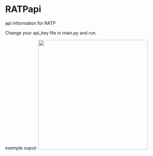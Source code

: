 # RATPapi
api Information for RATP

Change your api_key file in main.py and run.

exemple ouput:
<img src="https://image.ibb.co/bQhNAo/Capture_du_2018_05_21_20_29_55.png" width="350"/>

